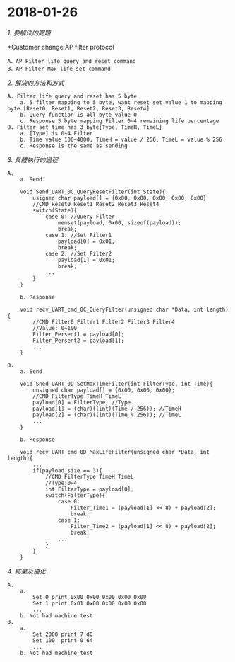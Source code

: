 # 2018-01-26
*1. 要解決的問題*

*Customer change AP filter protocol

	A．AP Filter life query and reset command
	B．AP Filter Max life set command

*2. 解決的方法和方式*

	A. Filter life query and reset has 5 byte
        a. 5 filter mapping to 5 byte, want reset set value 1 to mapping byte [Reset0, Reset1, Reset2, Reset3, Reset4]
        b. Query function is all byte value 0
        c. Response 5 byte mapping Filter 0~4 remaining life percentage
	B. Filter set time has 3 byte[Type, TimeH, TimeL]
        a. [Type] is 0~4 Filter
        b. Time value 100~4000, TimeH = value / 256, TimeL = value % 256
        c. Response is the same as sending

*3. 具體執行的過程*

	A.
    	a. Send
```
	void Send_UART_0C_QueryResetFilter(int State){
		usigned char payload[] = {0x00, 0x00, 0x00, 0x00, 0x00}
		//CMD Reset0 Reset1 Reset2 Reset3 Reset4
		switch(State){
			case 0: //Query Filter
				memset(payload, 0x00, sizeof(payload));
				break;
			case 1: //Set Filter1
				payload[0] = 0x01;
				break;
			case 2: //Set Filter2
				payload[1] = 0x01;
				break;
			...
		}
	}
```
		b. Response
```
	void recv_UART_cmd_0C_QueryFilter(unsigned char *Data, int length){
		//CMD Filter0 Filter1 Filter2 Filter3 Filter4
		//Value: 0~100
		Filter_Persent1 = payload[0];
		Filter_Persent2 = payload[1];
		...
	}
```
	B.
    	a. Send
```
	void Sned_UART_0D_SetMaxTimeFilter(int FilterType, int Time){
		unsigned char payload[] = {0x00, 0x00, 0x00};
		//CMD FilterType TimeH TimeL
		payload[0] = FilterType; //Type
		payload[1] = (char)((int)(Time / 256)); //TimeH
		payload[2] = (char)((int)(Time % 256)); //TimeL
		...
	}
```
		b. Response
```
	void recv_UART_cmd_0D_MaxLifeFilter(unsigned char *Data, int length){
		...
		if(payload_size == 3){
			//CMD FilterType TimeH TimeL
			//Type:0~4
			int FilterType = payload[0];
			switch(FilterType){
				case 0:
					Filter_Time1 = (payload[1] << 8) + payload[2];
					break;
				case 1:
					Filter_Time2 = (payload[1] << 8) + payload[2];
					break;
				...
			}
		}
	}
```

*4. 結果及優化*

	A.
		a.
			Set 0 print 0x00 0x00 0x00 0x00 0x00
			Set 1 print 0x01 0x00 0x00 0x00 0x00
			...
		b. Not had machine test
	B.
		a.
			Set 2000 print 7 d0
			Set 100  print 0 64
			...
		b. Not had machine test



